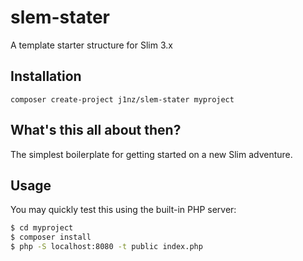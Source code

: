 # slem-stater
A template starter structure for Slim 3.x

## Installation

`composer create-project j1nz/slem-stater myproject`

## What's this all about then?

The simplest boilerplate for getting started on a new Slim adventure. 

## Usage

You may quickly test this using the built-in PHP server:
```bash
$ cd myproject
$ composer install
$ php -S localhost:8080 -t public index.php
```